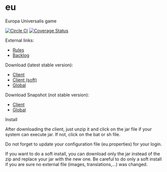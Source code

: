 # eu
Europa Universalis game

[![Circle CI](https://circleci.com/gh/BAMGames/europa-universalis-implementation.png?style=shield)](https://circleci.com/gh/BAMGames/europa-universalis-implementation)
[![Coverage Status](https://coveralls.io/repos/github/FogiaFr/eu/badge.svg?branch=master&dummy=1)](https://coveralls.io/github/FogiaFr/eu?branch=master)

External links:
 - [Rules](http://old.bamgames.org/Europa/EU8/dev/master/)
 - [Backlog](https://tree.taiga.io/project/fogiafr-eu/epics)

Download (latest stable version):
 - [Client](https://dl.bintray.com/mkl/eu/com/mkl/eu/front/eu-front-client/1.0.3/eu-front-client-1.0.3-zip.zip)
 - [Client (soft)](https://dl.bintray.com/mkl/eu/com/mkl/eu/front/eu-front-client/1.0.3/eu-front-client-1.0.3.jar)
 - [Global](https://dl.bintray.com/mkl/eu/com/mkl/eu/)

Download Snapshot (not stable version):
 - [Client](https://oss.jfrog.org/artifactory/list/oss-snapshot-local/com/mkl/eu/front/eu-front-client/1.0.4-SNAPSHOT)
 - [Global](https://oss.jfrog.org/artifactory/list/oss-snapshot-local/com/mkl/eu/)

Install

After downloading the client, just unzip it and click on the jar file if your system can execute jar.
If not, click on the bat or sh file.

Do not forget to update your configuration file (eu.properties) for your login.

If you want to do a soft install, you can download only the jar instead of the zip and replace your jar with the new one.
Be careful to do only a soft install if you are sure no external file (images, translations,...) was changed.
